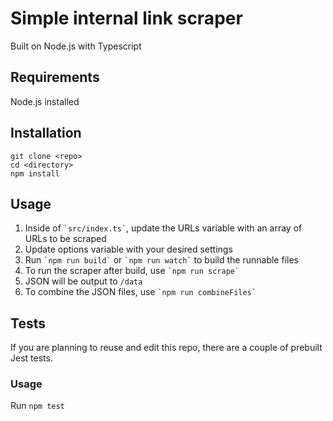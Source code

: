 # Simple internal link scraper

Built on Node.js with Typescript

## Requirements

Node.js installed

## Installation

```
git clone <repo>
cd <directory>
npm install
```

## Usage

<ol>
<li>Inside of <code class="dir">`src/index.ts`</code>, update the URLs variable with an array of URLs to be scraped</li>
<li>Update options variable with your desired settings</li>
<li>Run <code class="code">`npm run build`</code> or <code class="code">`npm run watch`</code> to build the runnable files</li>
<li>To run the scraper after build, use <code class="code">`npm run scrape`</code></li>
<li>JSON will be output to <code class="dir">/data</code></li>
<li>To combine the JSON files, use <code class="code">`npm run combineFiles`</code></li>
</ol>

## Tests

If you are planning to reuse and edit this repo, there are a couple of prebuilt Jest tests.

### Usage

<span>Run `npm test`</span>

